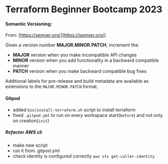# Terraform Beginner Bootcamp 2023


#### Semantic Versioning:

From: [https://semver.org/](https://semver.org/)

Given a version number **MAJOR.MINOR.PATCH**, increment the:

- **MAJOR** version when you make incompatible API changes
- **MINOR** version when you add functionality in a backward compatible manner
- **PATCH** version when you make backward compatible bug fixes

Additional labels for pre-release and build metadata 
are available as extensions to the `MAJOR.MINOR.PATCH` format.


#### Gitpod
- added `bin/install-terraform.sh` script to install terraform
- fixed `.gitpod.yml` to run on every workspace start(`before`) and not only on creation(`init`)


##### Refactor AWS cli
- make new script
- run it from .gitpod.yml
- check identity is configured correctly `aws sts get-caller-identity`
